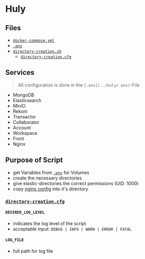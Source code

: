 # Huly

## Files

- [`docker-compose.yml`](../huly/docker-compose.yml)
- [`.env`](../huly/.env)
- [`directory-creation.sh`](../scripts/directory-creation.sh)
  - [`directory-creation.cfg`](../scripts/config/directory-creation.cfg)

## Services

> All configuration is done in the `[.env](../huly/.env)`-File

- MongoDB
- Elasticsearch
- MinIO
- Rekoni
- Transactor
- Collaborator
- Account
- Workspace
- Front
- Nginx

## Purpose of Script

- get Variables from [`.env`](../huly/.env) for Volumes
- create the necessary directories
- give elastic-directories the correct permissions (UID: 1000)
- copy [nginx config](../huly/default.conf) into it's directory

### [`directory-creation.cfg`](../scripts/config/directory-creation.cfg)

#### `DESIRED_LOG_LEVEL` 

- indicates the log level of the script
- acceptable input: `DEBUG | INFO | WARN | ERROR | FATAL`

#### `LOG_FILE`

- full path for log file